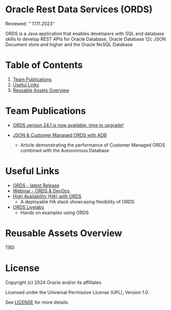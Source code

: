 # Oracle Rest Data Services (ORDS)
Reviewed: "`17.11.2023"

ORDS is a Java application that enables developers with SQL and database skills to develop REST APIs for Oracle Database, 
Oracle Database 12c JSON Document store and higher and the Oracle NoSQL Database

 
# Table of Contents
 
1. [Team Publications](#team-publications)
2. [Useful Links](#useful-links)
3. [Reusable Assets Overview](#reusable-assets-overview)
 
# Team Publications

- [ORDS version 24.1 is now available, time to upgrade!](https://www.thatjeffsmith.com/archive/2024/04/ords-version-24-1-is-now-available-time-to-upgrade/)

- [JSON & Customer Managed ORDS with ADB](https://medium.com/@devpiotrekk/cloud-scalability-using-customer-managed-oracle-rest-data-service-with-autonomous-json-275fa06e8d22)
    - Article demonstrating the performance of Customer Managed ORDS combined with the Autonomous Database
 
# Useful Links
- [ORDS - latest Release](https://www.oracle.com/tools/ords/ords-relnotes-24.1.html)
- [Webinar - ORDS & DevOps](https://www.youtube.com/watch?v=GIRdoGlqIDE)
- [High Availability (HA) with ORDS](https://docs.oracle.com/en/solutions/deploy-ords-ha-oci/index.html)
    - A deployable HA stack showcasing flexibility of ORDS
- [ORDS Livelabs](https://apexapps.oracle.com/pls/apex/f?p=133:100:16810034341840::::SEARCH:ORDS)
    - Hands on examples using ORDS
 
# Reusable Assets Overview
TBD
 
# License

Copyright (c) 2024 Oracle and/or its affiliates.

Licensed under the Universal Permissive License (UPL), Version 1.0.

See [LICENSE](https://github.com/oracle-devrel/technology-engineering/blob/main/LICENSE) for more details.

